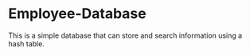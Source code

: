 # Employee-Database
This is a simple database that can store and search information using a hash table.
